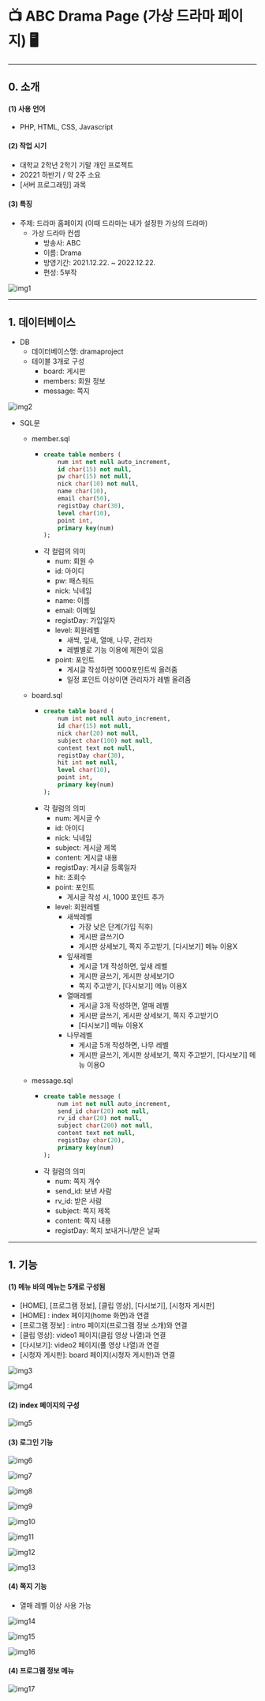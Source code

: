 # 📺 ABC Drama Page (가상 드라마 페이지) 🖥️

***
## 0. 소개
#### (1) 사용 언어
* PHP, HTML, CSS, Javascript
#### (2) 작업 시기
* 대학교 2학년 2학기 기말 개인 프로젝트
* 20221 하반기 / 약 2주 소요
* [서버 프로그래밍] 과목
#### (3) 특징
* 주제: 드라마 홈페이지 (이때 드라마는 내가 설정한 가상의 드라마)
  * 가상 드라마 컨셉
    *  방송사: ABC
    *  이름: Drama
    *  방영기간: 2021.12.22. ~ 2022.12.22.
    *  편성: 5부작
      
![img1](https://github.com/MINJOO01/ABC-Drama-Page/assets/77265017/05e52288-2850-4846-b459-c00ab339f1c1)


***
## 1. 데이터베이스 
* DB
  * 데이터베이스명: dramaproject
  * 테이블 3개로 구성
    * board: 게시판
    * members: 회원 정보
    * message: 쪽지

![img2](https://github.com/MINJOO01/ABC-Drama-Page/assets/77265017/c16b4d14-673d-40cc-9a13-9f7bcb649d99)

  * SQL문
    * member.sql 
      * ```sql
        create table members (
	        num int not null auto_increment,
	        id char(15) not null,
	        pw char(15) not null,
	        nick char(10) not null,
	        name char(10),
	        email char(50),
	        registDay char(30),
	        level char(10),
	        point int,
	        primary key(num)
        );
        ```
      *  각 컬럼의 의미
         * num: 회원 수
         * id: 아이디
         * pw: 패스워드
         * nick: 닉네임
         * name: 이름
         * email: 이메일
         * registDay: 가입일자  
         * level: 회원레벨
           * 새싹, 잎새, 열매, 나무, 관리자
           * 레벨별로 기능 이용에 제한이 있음
         * point: 포인트
           * 게시글 작성하면 1000포인트씩 올려줌
           * 일정 포인트 이상이면 관리자가 레벨 올려줌

    * board.sql 
      * ```sql
        create table board (
	        num int not null auto_increment,
	        id char(15) not null,
	        nick char(20) not null,
	        subject char(100) not null,
	        content text not null,
	        registDay char(30),
	        hit int not null,
	        level char(10),
	        point int,
	        primary key(num)
        );
        ```
      *  각 컬럼의 의미
         * num: 게시글 수
         * id: 아이디
         * nick: 닉네임
         * subject: 게시글 제목
         * content: 게시글 내용
         * registDay: 게시글 등록일자
         * hit: 조회수
         * point: 포인트
           * 게시글 작성 시, 1000 포인트 추가
         * level: 회원레벨
           * 새싹레벨
              * 가장 낮은 단계(가입 직후)
              * 게시판 글쓰기O
              * 게시판 상세보기, 쪽지 주고받기, [다시보기] 메뉴 이용X
           * 잎새레벨
              * 게시글 1개 작성하면, 잎새 레벨
              * 게시판 글쓰기, 게시판 상세보기O
              * 쪽지 주고받기, [다시보기] 메뉴 이용X
           * 열매레벨
              * 게시글 3개 작성하면, 열매 레벨
              * 게시판 글쓰기, 게시판 상세보기, 쪽지 주고받기O
              * [다시보기] 메뉴 이용X
           * 나무레벨
              * 게시글 5개 작성하면, 나무 레벨
              * 게시판 글쓰기, 게시판 상세보기, 쪽지 주고받기, [다시보기] 메뉴 이용O

    * message.sql 
      * ```sql
		create table message (
			num int not null auto_increment,
			send_id char(20) not null,
			rv_id char(20) not null,
			subject char(200) not null,
			content text not null,
			registDay char(20),
			primary key(num)
		);
        ```
      *  각 컬럼의 의미
         * num: 쪽지 개수
         * send_id: 보낸 사람
         * rv_id: 받은 사람
         * subject: 쪽지 제목
         * content: 쪽지 내용
         * registDay: 쪽지 보내거나/받은 날짜
           
***
## 1. 기능
#### (1) 메뉴 바의 메뉴는 5개로 구성됨
* [HOME], [프로그램 정보], [클립 영상], [다시보기], [시청자 게시판]
* [HOME] : index 페이지(home 화면)과 연결
* [프로그램 정보] : intro 페이지(프로그램 정보 소개)와 연결
* [클립 영상]: video1 페이지(클립 영상 나열)과 연결
* [다시보기]: video2 페이지(풀 영상 나열)과 연결
* [시청자 게시판]: board 페이지(시청자 게시판)과 연결

![img3](https://github.com/MINJOO01/ABC-Drama-Page/assets/77265017/1c55d2fb-b775-4ae7-9e58-61d70b314275)


![img4](https://github.com/MINJOO01/ABC-Drama-Page/assets/77265017/d75c1e74-0f95-45a3-b5f4-e4f2ff5cf766)


#### (2) index 페이지의 구성

![img5](https://github.com/MINJOO01/ABC-Drama-Page/assets/77265017/42670c25-476a-4b48-bf59-6fe26a98006d)

#### (3) 로그인 기능

![img6](https://github.com/MINJOO01/ABC-Drama-Page/assets/77265017/e77df9ac-b0b5-4548-8913-f3fe4d3863dc)

![img7](https://github.com/MINJOO01/ABC-Drama-Page/assets/77265017/4a57a68d-bef1-4e0c-9ef4-effc3f38c64a)

![img8](https://github.com/MINJOO01/ABC-Drama-Page/assets/77265017/296515e9-b8f9-447b-b567-69a6d889d8f7)

![img9](https://github.com/MINJOO01/ABC-Drama-Page/assets/77265017/d732b709-c119-4254-b8af-94187f92a835)

![img10](https://github.com/MINJOO01/ABC-Drama-Page/assets/77265017/b1f94908-8c94-4488-b289-8bfc85123329)

![img11](https://github.com/MINJOO01/ABC-Drama-Page/assets/77265017/10cdc04f-9af0-4468-97ef-cdd348c5c4cb)

![img12](https://github.com/MINJOO01/ABC-Drama-Page/assets/77265017/9f370914-3961-4c77-944e-4285255f1004)

![img13](https://github.com/MINJOO01/ABC-Drama-Page/assets/77265017/5edbfce6-1da8-4388-8dbd-31ce0d57b387)

#### (4) 쪽지 기능
* 열매 레벨 이상 사용 가능

![img14](https://github.com/MINJOO01/ABC-Drama-Page/assets/77265017/798dd841-5c11-4db0-98ab-a77269526999)

![img15](https://github.com/MINJOO01/ABC-Drama-Page/assets/77265017/c3574ae8-ffd0-43d1-9713-d1314b947edd)

![img16](https://github.com/MINJOO01/ABC-Drama-Page/assets/77265017/d04f4636-c5d1-4124-8feb-c99713c3d7a1)

#### (4) 프로그램 정보 메뉴

![img17](https://github.com/MINJOO01/ABC-Drama-Page/assets/77265017/f54c7d89-ce74-4263-9307-dc0ca14af503)
